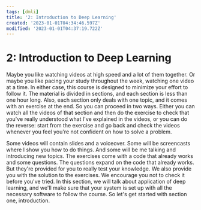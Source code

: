 ```yaml
---
tags: [dmli]
title: '2: Introduction to Deep Learning'
created: '2023-01-01T04:34:46.597Z'
modified: '2023-01-01T04:37:19.722Z'
---
```


# 2: Introduction to Deep Learning

Maybe you like watching videos at high speed and a lot of them together. Or maybe you like pacing your study throughout the week, watching one video at a time. In either case, this course is designed to minimize your effort to follow it. The material is divided in sections, and each section is less than one hour long. Also, each section only deals with one topic, and it comes with an exercise at the end. So you can proceed in two ways. Either you can watch all the videos of that section and then do the exercise to check that you've really understood what I've explained in the videos, or you can do the reverse: start from the exercise and go back and check the videos whenever you feel you're not confident on how to solve a problem. 

Some videos will contain slides and a voiceover. Some will be screencasts where I show you how to do things. And some will be me talking and introducing new topics. The exercises come with a code that already works and some questions. The questions expand on the code that already works. But they're provided for you to really test your knowledge. We also provide you with the solution to the exercises. We encourage you not to check it before you've tried. In this section, we will talk about application of deep learning, and we'll make sure that your system is set up with all the necessary software to follow the course. So let's get started with section one, introduction.
